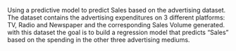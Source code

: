 Using a predictive model to predict Sales based on the advertising dataset. The dataset contains the advertising expenditures on 3 different platforms: TV, Radio and Newspaper and the corresponding Sales Volume generated.
with this dataset the goal is to build a regression model that predicts “Sales” based on the spending in the other three advertising mediums.
